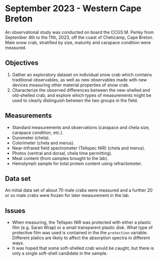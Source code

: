 # September 2023 - Western Cape Breton 

An observational study was conducted on board the CCGS M. Perley from September 4th to the 11th, 2023, off the coast of Cheticamp, Cape Breton. Male snow crab, stratified by size, maturity and carapace condition were measured. 

## Objectives

1. Gather an exploratory dataset on individual snow crab which contains traditional observables, as well as new observables made with new devices measuring other material properties of snow crab.
2. Characterize the observed differences between the new-shelled and old-shelled crab, and explore which types of measurements might be used to clearly distinguish between the two groups in the field.

## Measurements

- Standard measurements and observations (carapace and chela size, carapace condition, etc.).
- Durometer (chela).
- Colorimeter (chela and merus).
- Near-infrared field spectrometer (Tellspec NIR) (chela and merus).
- Photos (ventral and dorsal, chela time permitting).
- Meat content (from samples brought to the lab).
- Hemolymph sample for total protein content using refractometer.

## Data set

An initial data set of about 70 male crabs were measured and a further 20 or so male crabs were frozen for later measurement in the lab.

## Issues

- When measuring, the Tellspec NIR was protected with either a plastic film (e.g. Saran Wrap) or a small transparent plastic disk. What type of protective film was used is contained in the the `protection` variable. Different platics are likely to affect the absorption spectra in different ways.
- It was hoped that some soft-shelled crab would be caught, but there is only a single soft-shell candidate in the sample. 
  

